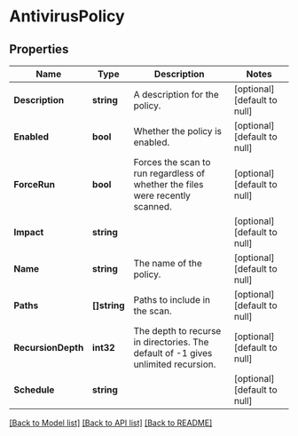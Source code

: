 # AntivirusPolicy

## Properties
Name | Type | Description | Notes
------------ | ------------- | ------------- | -------------
**Description** | **string** | A description for the policy. | [optional] [default to null]
**Enabled** | **bool** | Whether the policy is enabled. | [optional] [default to null]
**ForceRun** | **bool** | Forces the scan to run regardless of whether the files were recently scanned. | [optional] [default to null]
**Impact** | **string** |  | [optional] [default to null]
**Name** | **string** | The name of the policy. | [optional] [default to null]
**Paths** | **[]string** | Paths to include in the scan. | [optional] [default to null]
**RecursionDepth** | **int32** | The depth to recurse in directories.  The default of -1 gives unlimited recursion. | [optional] [default to null]
**Schedule** | **string** |  | [optional] [default to null]

[[Back to Model list]](../README.md#documentation-for-models) [[Back to API list]](../README.md#documentation-for-api-endpoints) [[Back to README]](../README.md)


